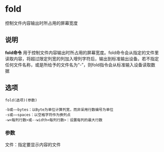 fold
===

控制文件内容输出时所占用的屏幕宽度

## 说明

**fold命令** 用于控制文件内容输出时所占用的屏幕宽度。fold命令会从指定的文件里读取内容，将超过限定列宽的列加入增列字符后，输出到标准输出设备。若不指定任何文件名称，或是所给予的文件名为“-”，则fold指令会从标准输入设备读取数据

## 选项

```
fold(选项)(参数)
```

  

```
-b或——bytes：以Byte为单位计算列宽，而非采用行数编号为单位
-s或——spaces：以空格字符作为换列点
-w<每列行数>或--width<每列行数>：设置每列的最大行数
```

### 参数  

文件：指定要显示内容的文件


